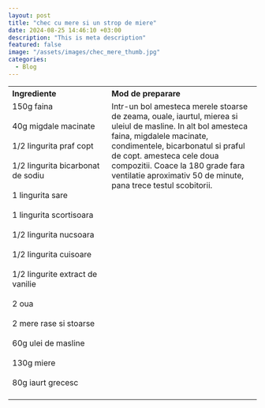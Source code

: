 ```yaml
---
layout: post
title: "chec cu mere si un strop de miere"
date: 2024-08-25 14:46:10 +03:00
description: "This is meta description"
featured: false
image: "/assets/images/chec_mere_thumb.jpg"
categories:
  - Blog
---
```


<table style="width: 100%; border-collapse: collapse;">
  <tr>
    <th style="text-align: left;width: 40%;vertical-align: top;">Ingrediente</th>
    <th style="text-align: left;width: 60%;vertical-align: top;">Mod de preparare</th>
  </tr>
  <tr>
    <td style="text-align: left;width: 40%;vertical-align: top;">
        150g faina<br><br>
        40g migdale macinate<br><br>
        1/2 lingurita praf copt<br><br>
        1/2 lingurita bicarbonat de sodiu<br><br>
        1 lingurita sare<br><br>
        1 lingurita scortisoara<br><br>
        1/2 lingurita nucsoara<br><br>
        1/2 lingurita cuisoare<br><br>
        1/2 lingurite extract de vanilie<br><br>
        2 oua<br><br>
        2 mere rase si stoarse<br><br>
        60g ulei de masline<br><br>
        130g miere<br><br>
        80g iaurt grecesc<br><br>
    </td>
    <td style="text-align: left;width: 60%;vertical-align: top;">
      Intr-un bol amesteca merele stoarse de zeama, ouale, iaurtul, mierea si uleiul de masline. In alt bol amesteca faina, migdalele macinate, condimentele, bicarbonatul si praful de copt.
      amesteca cele doua compozitii.
      Coace la 180 grade fara ventilatie aproximativ 50 de minute, pana trece testul scobitorii.
    </td>
  </tr>
</table>

